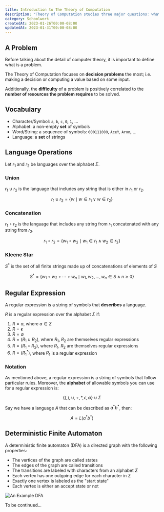 ```yaml
---
title: Introduction to The Theory of Computation
description: "Theory of Computation studies three major questions: what problems are computers capable of solving, what resources are needed to solve a problem and are some problems hard than others."
category: Schoolwork
createdAt: 2023-01-26T00:00-08:00
updatedAt: 2023-01-31T00:00-08:00
---
```


## A Problem

Before talking about the detail of computer theory, it is important to define what is a problem.

The Theory of Computation focuses on **decision problems** the most; i.e. making a decision or computing a value based on some input.

Additionally, the **difficulty** of a problem is positively correlated to the **number of resources the problem requires** to be solved.

## Vocabulary

- Character/Symbol: `a`, `b`, `c`, `0`, `1`, ...
- Alphabet: a non-empty **set** of symbols
- Word/String: a sequence of symbols: `000111000`, `AceY`, `Aron`, ...
- Language: a **set** of strings

## Language Operations

Let $r_1$ and $r_2$ be languages over the alphabet $\Sigma$.

### Union

$r_1\cup r_2$ is the language that includes any string that is either in $r_1$ or $r_2$.

$$
r_1\cup r_2=\{w\mid w\in r_1 \lor w\in r_2 \}
$$

### Concatenation

$r_1\circ r_2$ is the language that includes any string from $r_1$ concatenated with any string from $r_2$.

$$
r_1\circ r_2=\{w_1\circ w_2\mid w_1\in r_1\land w_2\in r_2\}
$$

### Kleene Star

$S^*$ is the set of all finite strings made up of concatenations of elements of $S$

$$
S^*=\{w_1\circ w_2\circ\cdots\circ w_n\mid w_1,w_2,\dots,w_n\in S\land n\geq 0\}
$$

## Regular Expression

A regular expression is a string of symbols that **describes** a language.

$R$ is a regular expression over the alphabet $\Sigma$ if:

1. $R=a$, where $a\in \Sigma$
2. $R=\epsilon$
3. $R=\emptyset$
4. $R=(R_1\cup R_2)$, where $R_1$, $R_2$ are themselves regular expressions
5. $R=(R_1\circ R_2)$, where $R_1$, $R_2$ are themselves regular expressions
6. $R=(R^*_1)$, where $R_1$ is a regular expression

### Notation

As mentioned above, a regular expression is a string of symbols that follow particular rules. Moreover, the **alphabet** of allowable symbols you can use for a regular expression is:

$$
\{(,),\cup,\circ,*,\epsilon,\emptyset\}\cup \Sigma
$$

Say we have a language $A$ that can be described as $a^*b^*$, then:

$$
A=L(a^*b^*)
$$

## Deterministic Finite Automaton

A deterministic finite automaton (DFA) is a directed graph with the following properties:

- The vertices of the graph are called states
- The edges of the graph are called transitions
- The transitions are labeled with characters from an alphabet $\Sigma$
- Each vertex has one outgoing edge for each character in $\Sigma$
- Exactly one vertex is labeled as the "start state"
- Each vertex is either an accept state or not

![An Example DFA](https://raw.githubusercontent.com/Kiyo5hi/blog-resources/main/images/202301312329544.png)

To be continued...
